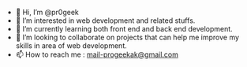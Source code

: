 - 👋 Hi, I’m @pr0geek
- 👀 I’m interested in web development and related stuffs.
- 🌱 I’m currently learning both front end and back end development.
- 💞️ I’m looking to collaborate on projects that can help me improve my skills in area of web development.
- 📫 How to reach me : mail-progeekak@gmail.com

<!---
akoolarni/akoolarni is a ✨ special ✨ repository because its `README.md` (this file) appears on your GitHub profile.
You can click the Preview link to take a look at your changes.
--->
